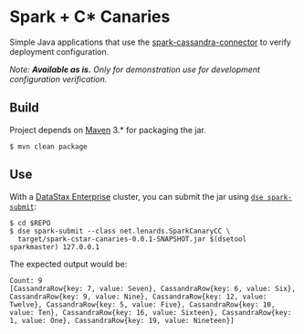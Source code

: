 # Spark + C* Canaries

Simple Java applications that use the [spark-cassandra-connector](https://github.com/datastax/spark-cassandra-connector) to verify deployment configuration.

*Note: **Available as is.** Only for demonstration use for development configuration verification.*

## Build

Project depends on [Maven](https://maven.apache.org/) 3.* for packaging the jar.

```
$ mvn clean package
```

## Use

With a [DataStax Enterprise](http://datastax.com/downloads/) cluster, you can submit the jar using [``dse spark-submit``](http://docs.datastax.com/en/datastax_enterprise/4.6/datastax_enterprise/spark/sparkStart.html?scroll=sparkStart__dseSparkSubmit):
```
$ cd $REPO
$ dse spark-submit --class net.lenards.SparkCanaryCC \
  target/spark-cstar-canaries-0.0.1-SNAPSHOT.jar $(dsetool sparkmaster) 127.0.0.1
```

The expected output would be:
```
Count: 9
[CassandraRow{key: 7, value: Seven}, CassandraRow{key: 6, value: Six}, CassandraRow{key: 9, value: Nine}, CassandraRow{key: 12, value: Twelve}, CassandraRow{key: 5, value: Five}, CassandraRow{key: 10, value: Ten}, CassandraRow{key: 16, value: Sixteen}, CassandraRow{key: 1, value: One}, CassandraRow{key: 19, value: Nineteen}]
```
